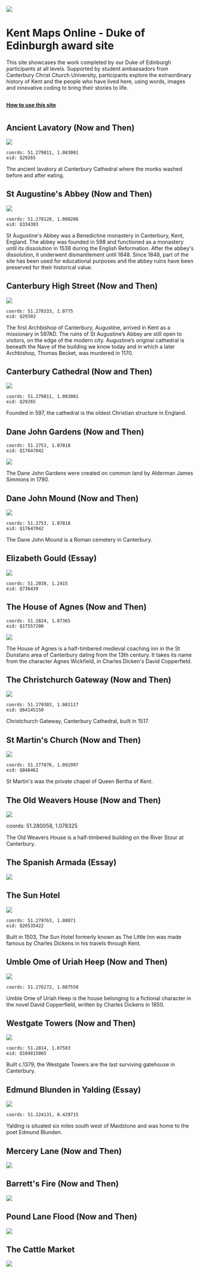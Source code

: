 <a href="https://juncture-digital.org"><img src="https://gitcdn.link/repo/jstor-labs/juncture/main/images/ve-button.png"></a>

<param ve-config header="header" main="home">


# Kent Maps Online - Duke of Edinburgh award site

This site showcases the work completed by our Duke of Edinburgh participants at all levels. Supported by student ambassadors from Canterbury Christ Church University, participants explore the extraordinary history of Kent and the people who have lived here, using words, images and innovative coding to bring their stories to life. 

##
[**How to use this site**](/howto)

#
<param id="locations" class="cards clamp">

## Ancient Lavatory (Now and Then)

![](https://upload.wikimedia.org/wikipedia/commons/thumb/4/40/Canterbury_-_lavatory_tower03b.jpg/318px-Canterbury_-_lavatory_tower03b.jpg)

    coords: 51.279811, 1.083001
    eid: Q29265

The ancient lavatory at Canterbury Cathedral where the monks washed before and after eating.



## St Augustine's Abbey (Now and Then)

![](https://upload.wikimedia.org/wikipedia/commons/thumb/6/60/Augustine_Abbey.jpg/320px-Augustine_Abbey.jpg)

    coords: 51.278128, 1.088206
    eid: Q334303

St Augustine's Abbey was a Benedictine monastery in Canterbury, Kent, England. The abbey was founded in 598 and functioned as a monastery until its dissolution in 1538 during the English Reformation. After the abbey's dissolution, it underwent dismantlement until 1848. Since 1848, part of the site has been used for educational purposes and the abbey ruins have been preserved for their historical value.

## Canterbury High Street (Now and Then)

![](https://upload.wikimedia.org/wikipedia/commons/thumb/1/1a/High_Street%2C_Canterbury%2C_Kent.jpg/640px-High_Street%2C_Canterbury%2C_Kent.jpg)

    coords: 51.278333, 1.0775
    eid: Q29303

The first Archbishop of Canterbury, Augustine, arrived in Kent as a missionary in 597AD. The ruins of St Augustine’s Abbey are still open to visitors, on the edge of the modern city. Augustine’s original cathedral is beneath the Nave of the building we know today and in which a later Archbishop, Thomas Becket, was murdered in 1170.

## Canterbury Cathedral (Now and Then)

![](https://upload.wikimedia.org/wikipedia/commons/thumb/e/eb/Canterbury_cathedral_20160901.jpg/640px-Canterbury_cathedral_20160901.jpg)

    coords: 51.279811, 1.083001
    eid: Q29265

Founded in 597, the cathedral is the oldest Christian structure in England.

## Dane John Gardens (Now and Then)

    coords: 51.2753, 1.07818
    eid: Q17647042

![](https://upload.wikimedia.org/wikipedia/commons/4/41/Dane_John_gardens_-_geograph.org.uk_-_746465.jpg)

The Dane John Gardens were created on common land by Alderman James Simmons in 1790.

## Dane John Mound (Now and Then)

![](https://upload.wikimedia.org/wikipedia/commons/f/f5/Dane_John_mound_-_geograph.org.uk_-_2277327.jpg)

    coords: 51.2753, 1.07818
    eid: Q17647042

The Dane John Mound is a Roman cemetery in Canterbury.

## Elizabeth Gould (Essay)

![](https://upload.wikimedia.org/wikipedia/commons/e/e5/Elizabeth_Gould.jpg)

    coords: 51.2038, 1.2415
    eid: Q736439
	
## The House of Agnes (Now and Then)

    coords: 51.2824, 1.07365
    eid: Q17557200

![](https://upload.wikimedia.org/wikipedia/commons/thumb/e/e1/Canterbury_-_House_of_Agnes.jpg/640px-Canterbury_-_House_of_Agnes.jpg)

The House of Agnes is a half-timbered medieval coaching inn in the St Dunstans area of Canterbury dating from the 13th century. It takes its name from the character Agnes Wickfield, in Charles Dicken's David Copperfield.


## The Christchurch Gateway (Now and Then)

![](https://upload.wikimedia.org/wikipedia/commons/0/00/Christchurch_Gateway_Canterbury_1_%284902073359%29.jpg)

    coords: 51.279303, 1.081117
    eid: Q64145150
    
Christchurch Gateway, Canterbury Cathedral, built in 1517.

## St Martin's Church (Now and Then)

![](https://upload.wikimedia.org/wikipedia/commons/3/38/St_Martin%27s_Church_-_panoramio_-_Jean_Marc_Gfp_%283%29.jpg)

    coords: 51.277876, 1.092997
    eid: Q840462

St Martin's was the private chapel of Queen Bertha of Kent. 

## The Old Weavers House (Now and Then)

![](https://upload.wikimedia.org/wikipedia/commons/thumb/7/7d/Weaver%27s_House%2C_Canterbury_JC_07.JPG/640px-Weaver%27s_House%2C_Canterbury_JC_07.JPG)

coords: 51.280058, 1.078325

The Old Weavers House is a half-timbered building on the River Stour at Canterbury.

## The Spanish Armada (Essay)

![](https://upload.wikimedia.org/wikipedia/commons/f/f1/A_Map_of_the_Beacons_in_Kent_%28BM_1872%2C0113.1137%29.jpg)

## The Sun Hotel

![](https://upload.wikimedia.org/wikipedia/commons/thumb/f/f9/Sun_Hotel_8_Sun_Street_Canterbury_Kent_CT1_2HX.jpg/640px-Sun_Hotel_8_Sun_Street_Canterbury_Kent_CT1_2HX.jpg)

    coords: 51.279763, 1.08071
    eid: Q26535422
    
Built in 1503, The Sun Hotel formerly known as The Little Inn was made famous by Charles Dickens in his travels through Kent.     

## Umble Ome of Uriah Heep (Now and Then)

![](https://upload.wikimedia.org/wikipedia/commons/thumb/8/87/Uriah_Heep_from_David_Copperfield_art_by_Frank_Reynolds.jpg/447px-Uriah_Heep_from_David_Copperfield_art_by_Frank_Reynolds.jpg)

    coords: 51.276272, 1.087550

Umble Ome of Uriah Heep is the house belonging to a fictional character in the novel David Copperfield, written by Charles Dickens in 1850.

## Westgate Towers (Now and Then)

![](https://upload.wikimedia.org/wikipedia/commons/thumb/1/10/Westgate_Towers%2C_Canterbury.jpg/640px-Westgate_Towers%2C_Canterbury.jpg)

    coords: 51.2814, 1.07583
    eid: Q104815065

Built c.1379, the Westgate Towers are the last surviving gatehouse in Canterbury.

## Edmund Blunden in Yalding (Essay)

![](https://upload.wikimedia.org/wikipedia/commons/f/f8/Town_Bridge%2C_Yalding%2C_Kent_-_geograph.org.uk_-_1907735.jpg)

    coords: 51.224131, 0.429715

Yalding is situated six miles south west of Maidstone and was home to the poet Edmund Blunden.

## Mercery Lane (Now and Then)

![](https://upload.wikimedia.org/wikipedia/commons/thumb/2/21/Mercery_Lane_Canterbury_Geograph-3228428-by-Helmut-Zozmann.jpg/450px-Mercery_Lane_Canterbury_Geograph-3228428-by-Helmut-Zozmann.jpg)

## Barrett's Fire (Now and Then)

![](https://stor.artstor.org/stor/cd790d83-8b41-4b53-a497-4d691528174f)

## Pound Lane Flood (Now and Then)

![](https://stor.artstor.org/stor/53ab0dbd-6c38-4418-bfcb-8b7003287465)

## The Cattle Market

![](https://stor.artstor.org/stor/646bc4bc-c25e-4964-851f-cc3af489b030)

</param>



